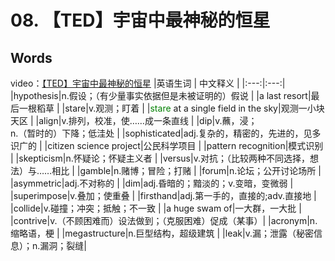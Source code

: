 # 08. 【TED】宇宙中最神秘的恒星

## Words

video：[【TED】宇宙中最神秘的恒星](https://www.bilibili.com/video/BV1M14y1b7kT?spm_id_from=333.1007.top_right_bar_window_default_collection.content.click&vd_source=489ffc649530594b28a5b31b125daf69)
|英语生词 | 中文释义 |
|:---:|:---:|
|hypothesis|n.假设；（有少量事实依据但是未被证明的）假说 |
|a last resort|最后一根稻草 |
|stare|v.观测；盯着 |
|<text style="color:green;">stare</text> at a single field in the sky|观测一小块天区 |
|align|v.排列，校准，使……成一条直线 |
|dip|v.蘸，浸；<br/>n.（暂时的）下降；低洼处 |
|sophisticated|adj.复杂的，精密的，先进的，见多识广的 |
|citizen science project|公民科学项目 |
|pattern recognition|模式识别 |
|skepticism|n.怀疑论；怀疑主义者 |
|versus|v.对抗；（比较两种不同选择，想法）与……相比 |
|gamble|n.赌博；冒险；打赌 |
|forum|n.论坛；公开讨论场所 |
|asymmetric|adj.不对称的 |
|dim|adj.昏暗的；黯淡的；v.变暗，变微弱 |
|superimpose|v.叠加；使重叠 |
|firsthand|adj.第一手的，直接的;adv.直接地 |
|collide|v.碰撞；冲突；抵触；不一致 |
|a huge swam of|一大群，一大批 |
|contrive|v.（不顾困难而）设法做到；（克服困难）促成（某事）|
|acronym|n.缩略语，梗 |
|megastructure|n.巨型结构，超级建筑 |
|leak|v.漏；泄露（秘密信息）；n.漏洞；裂缝|

